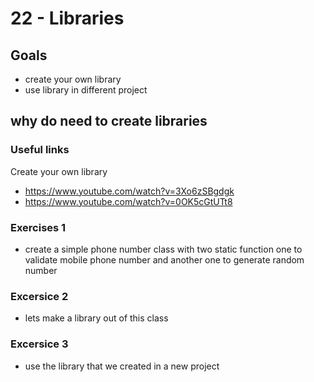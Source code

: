 # 22 - Libraries

<Teacher name="Ahmed"></Teacher>

## Goals

- create your own library
- use library in different project

## why do need to create libraries 

 

### Useful links
Create your own library
 - <https://www.youtube.com/watch?v=3Xo6zSBgdgk> 
 - <https://www.youtube.com/watch?v=0OK5cGtUTt8>
 

### Exercises  1
 - create a simple phone number class with two static function one  to validate mobile phone number and another one to generate random number


### Excersice 2
 - lets make a library out of this class

### Excersice 3
 - use the library that we created in a new project
  

